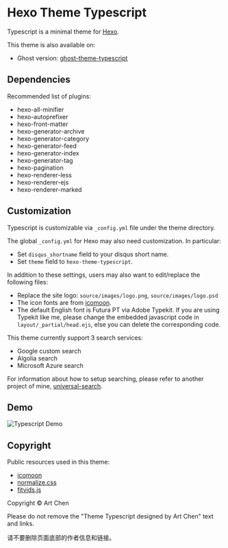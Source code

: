 # Hexo Theme Typescript

Typescript is a minimal theme for [Hexo](http://hexo.io).

This theme is also available on:

* Ghost version: [ghost-theme-typescript](https://github.com/artchen/ghost-theme-typescript)

## Dependencies

Recommended list of plugins:

* hexo-all-minifier
* hexo-autoprefixer
* hexo-front-matter
* hexo-generator-archive
* hexo-generator-category
* hexo-generator-feed
* hexo-generator-index
* hexo-generator-tag
* hexo-pagination
* hexo-renderer-less
* hexo-renderer-ejs
* hexo-renderer-marked

## Customization

Typescript is customizable via `_config.yml` file under the theme directory.

The global `_config.yml` for Hexo may also need customization. In particular:

* Set `disqus_shortname` field to your disqus short name.
* Set `theme` field to `hexo-theme-typescript`.

In addition to these settings, users may also want to edit/replace the following files:

* Replace the site logo: `source/images/logo.png`, `source/images/logo.psd`
* The icon fonts are from [icomoon](https://icomoon.io/).
* The default English font is Futura PT via Adobe Typekit. If you are using Typekit like me, please change the embedded javascript code in `layout/_partial/head.ejs`, else you can delete the corresponding code.

This theme currently support 3 search services:

* Google custom search
* Algolia search
* Microsoft Azure search

For information about how to setup searching, please refer to another project of mine, [universal-search](https://github.com/artchen/universal-search).

## Demo

![Typescript Demo](http://artifact.me/images/ghost-theme-typescript-screenshot.png)

## Copyright

Public resources used in this theme:

* [icomoon](https://icomoon.io/)
* [normalize.css](https://necolas.github.io/normalize.css/)
* [fitvids.js](https://github.com/davatron5000/FitVids.js)

Copyright © Art Chen

Please do not remove the "Theme Typescript designed by Art Chen" text and links.

请不要删除页面底部的作者信息和链接。


